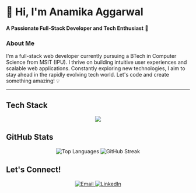 # 🌟 Hi, I'm **Anamika Aggarwal**  
**A Passionate Full-Stack Developer and Tech Enthusiast** 🚀  

### **About Me**  
I'm a full-stack web developer currently pursuing a BTech in Computer Science from MSIT (IPU). I thrive on building intuitive user experiences and scalable web applications. Constantly exploring new technologies, I aim to stay ahead in the rapidly evolving tech world. Let's code and create something amazing! 💡  

---

##  **Tech Stack**  

<div align="center">
  <img src="https://skillicons.dev/icons?i=react,tailwind,bootstrap,html,css,js,ts,nodejs,express,mysql,mongodb,cpp,python" />
</div>


## **GitHub Stats**  
<div align="center">
  <img src="https://github-readme-stats.vercel.app/api/top-langs/?username=Anamika1608&layout=compact&theme=radical" alt="Top Languages" />
  <img src="https://github-readme-streak-stats.herokuapp.com/?user=Anamika1608&theme=radical" alt="GitHub Streak" />
</div>

## **Let's Connect!**  
<div align="center">
  <a href="mailto:anamikaagg07@gmail.com">
    <img src="https://skillicons.dev/icons?i=mail" alt="Email" />
  </a>
  <a href="https://www.linkedin.com/in/anamikaaggarwal12/">
    <img src="https://skillicons.dev/icons?i=linkedin" alt="LinkedIn" />
  </a>
</div>


